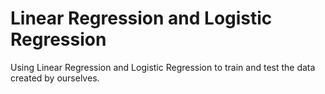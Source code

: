 # Linear Regression and Logistic Regression
Using Linear Regression and Logistic Regression to train and test the data created by ourselves.
